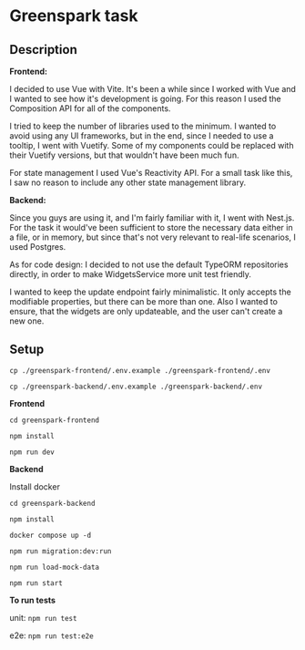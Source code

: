 # Greenspark task

## Description

**Frontend:**

I decided to use Vue with Vite. It's been a while since I worked with Vue
and I wanted to see how it's development is going. For this reason
I used the Composition API for all of the components.

I tried to keep the number of libraries used to the minimum. 
I wanted to avoid using any UI frameworks, but in the end, since I 
needed to use a tooltip, I went with Vuetify. Some of my components 
could be replaced with their Vuetify versions, but that wouldn't have 
been much fun. 

For state management I used Vue's Reactivity API. For a small task 
like this, I saw no reason to include any other state management library.

**Backend:**

Since you guys are using it, and I'm fairly familiar with it, I went 
with Nest.js. For the task it would've been sufficient to store the 
necessary data either in a file, or in memory, but since that's not 
very relevant to real-life scenarios, I used Postgres. 

As for code design: I decided to not use the default TypeORM repositories 
directly, in order to make WidgetsService more unit test friendly.

I wanted to keep the update endpoint fairly minimalistic. It only accepts 
the modifiable properties, but there can be more than one. Also I wanted 
to ensure, that the widgets are only updateable, and the user can't
create a new one.

## Setup

`cp ./greenspark-frontend/.env.example ./greenspark-frontend/.env`

`cp ./greenspark-backend/.env.example ./greenspark-backend/.env`

**Frontend**

`cd greenspark-frontend`

`npm install`

`npm run dev`

**Backend**

Install docker

`cd greenspark-backend`

`npm install`

`docker compose up -d`

`npm run migration:dev:run`

`npm run load-mock-data`

`npm run start`

**To run tests**

unit: 
`npm run test`

e2e:
`npm run test:e2e`
